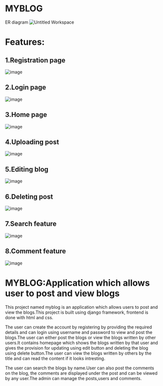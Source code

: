 # MYBLOG
ER diagram
![Untitled Workspace](https://user-images.githubusercontent.com/115818846/225887628-0f3a3028-5374-41c9-9879-cbb44e8d57cc.jpg)
# Features:
## 1.Registration page
 ![image](https://user-images.githubusercontent.com/115818846/226606295-d709d180-14a4-4f0e-9f15-06a3384842d1.png)
## 2.Login page
![image](https://user-images.githubusercontent.com/115818846/226607180-9eb4b625-1721-4b3d-a197-c00f6f2f57f3.png)
## 3.Home page
![image](https://user-images.githubusercontent.com/115818846/226607449-80cccd23-acf6-4de4-9a4c-037078f54026.png)
## 4.Uploading post
![image](https://user-images.githubusercontent.com/115818846/226607699-48882571-5e19-44f5-a9ff-31c6ad288cf7.png)
## 5.Editing blog
![image](https://user-images.githubusercontent.com/115818846/226607881-eec0b689-8585-48d4-b037-de995070acf2.png)
## 6.Deleting post
![image](https://user-images.githubusercontent.com/115818846/226608048-33957de0-fca5-4e37-9294-8855f5036f9a.png)
## 7.Search feature
![image](https://user-images.githubusercontent.com/115818846/226608426-50f5e685-edcb-4fa4-83fe-e72ac7b8050a.png)
## 8.Comment feature
![image](https://user-images.githubusercontent.com/115818846/226608628-f23fbf87-6a54-4c41-84f6-63415e708034.png)

# MYBLOG:Application which allows user to post and view blogs
This project named myblog is an application which allows users to post and view the blogs.This project is built using
django framework, frontend is done with html and css.

The user can create the account by registering by providing the required details and can login using username and 
password to view and post the blogs.The user can either post the blogs or view the blogs written by
 other users.It contains homepage which shows the blogs written by that user and gives the provision for updating
using edit button and deleting the blog using delete button.The user can view the blogs written by others by the title and 
can read the content if it looks intresting.

The user can search the blogs by name.User can also post the comments on the blog, the comments are displayed under the 
post and can be viewed by any user.The admin can manage the posts,users and comments.


   
 
 
